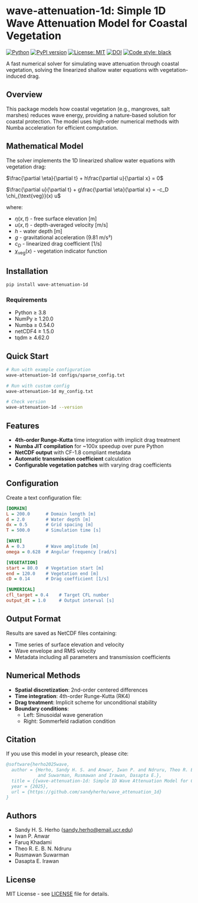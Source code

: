 # wave-attenuation-1d: Simple 1D Wave Attenuation Model for Coastal Vegetation

[![Python](https://img.shields.io/badge/python-3.8%2B-blue.svg)](https://www.python.org/downloads/)
[![PyPI version](https://badge.fury.io/py/wave-attenuation-1d.svg)](https://badge.fury.io/py/wave-attenuation-1d)
[![License: MIT](https://img.shields.io/badge/License-MIT-yellow.svg)](https://opensource.org/licenses/MIT)
[![DOI](https://zenodo.org/badge/1029883701.svg)](https://doi.org/10.5281/zenodo.16729568)
[![Code style: black](https://img.shields.io/badge/code%20style-black-000000.svg)](https://github.com/psf/black)

A fast numerical solver for simulating wave attenuation through coastal vegetation, solving the linearized shallow water equations with vegetation-induced drag.

## Overview

This package models how coastal vegetation (e.g., mangroves, salt marshes) reduces wave energy, providing a nature-based solution for coastal protection. The model uses high-order numerical methods with Numba acceleration for efficient computation.

## Mathematical Model

The solver implements the 1D linearized shallow water equations with vegetation drag:

$\frac{\partial \eta}{\partial t} + h\frac{\partial u}{\partial x} = 0$

$\frac{\partial u}{\partial t} + g\frac{\partial \eta}{\partial x} = -c_D \chi_{\text{veg}}(x) u$

where:
- $\eta(x,t)$ - free surface elevation [m]
- $u(x,t)$ - depth-averaged velocity [m/s]  
- $h$ - water depth [m]
- $g$ - gravitational acceleration (9.81 m/s²)
- $c_D$ - linearized drag coefficient [1/s]
- $\chi_{\text{veg}}(x)$ - vegetation indicator function

## Installation

```bash
pip install wave-attenuation-1d
```

### Requirements

- Python ≥ 3.8
- NumPy ≥ 1.20.0
- Numba ≥ 0.54.0
- netCDF4 ≥ 1.5.0
- tqdm ≥ 4.62.0

## Quick Start

```bash
# Run with example configuration
wave-attenuation-1d configs/sparse_config.txt

# Run with custom config
wave-attenuation-1d my_config.txt

# Check version
wave-attenuation-1d --version
```

## Features

- **4th-order Runge-Kutta** time integration with implicit drag treatment
- **Numba JIT compilation** for ~100x speedup over pure Python
- **NetCDF output** with CF-1.8 compliant metadata
- **Automatic transmission coefficient** calculation
- **Configurable vegetation patches** with varying drag coefficients

## Configuration

Create a text configuration file:

```ini
[DOMAIN]
L = 200.0      # Domain length [m]
d = 2.0        # Water depth [m]
dx = 0.5       # Grid spacing [m]
T = 500.0      # Simulation time [s]

[WAVE]
A = 0.3        # Wave amplitude [m]
omega = 0.628  # Angular frequency [rad/s]

[VEGETATION]
start = 80.0   # Vegetation start [m]
end = 120.0    # Vegetation end [m]
cD = 0.14      # Drag coefficient [1/s]

[NUMERICAL]
cfl_target = 0.4    # Target CFL number
output_dt = 1.0     # Output interval [s]
```

## Output Format

Results are saved as NetCDF files containing:
- Time series of surface elevation and velocity
- Wave envelope and RMS velocity
- Metadata including all parameters and transmission coefficients

## Numerical Methods

- **Spatial discretization**: 2nd-order centered differences
- **Time integration**: 4th-order Runge-Kutta (RK4)
- **Drag treatment**: Implicit scheme for unconditional stability
- **Boundary conditions**: 
  - Left: Sinusoidal wave generation
  - Right: Sommerfeld radiation condition

## Citation

If you use this model in your research, please cite:

```bibtex
@software{herho2025wave,
  author = {Herho, Sandy H. S. and Anwar, Iwan P. and Ndruru, Theo R. E. B. N. 
            and Suwarman, Rusmawan and Irawan, Dasapta E.},
  title = {{wave-attenuation-1d: Simple 1D Wave Attenuation Model for Coastal Vegetation}},
  year = {2025},
  url = {https://github.com/sandyherho/wave_attenuation_1d}
}
```

## Authors

- Sandy H. S. Herho (sandy.herho@email.ucr.edu)
- Iwan P. Anwar
- Faruq Khadami
- Theo R. E. B. N. Ndruru  
- Rusmawan Suwarman
- Dasapta E. Irawan

## License

MIT License - see [LICENSE](LICENSE) file for details.
